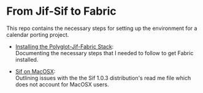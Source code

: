 # From Jif-Sif to Fabric
This repo contains the necessary steps for setting up the environment for a calendar porting project. 

  * [Installing the Polyglot-Jif-Fabric Stack](https://github.com/K33TY/Polyglot-Jif-Fabric-Stack/blob/master/Polyglot-Jif-Fabric-Stack.md): <br />
Documenting the necessary steps that I needed to follow to get Fabric installed. 

  * [Sif on MacOSX](https://github.com/K33TY/Polyglot-Jif-Fabric-Stack/blob/master/Sif-On-MacOSX.md): <br />
Outlining issues with the the Sif 1.0.3 distribution's read me file which does not account for MacOSX users.
